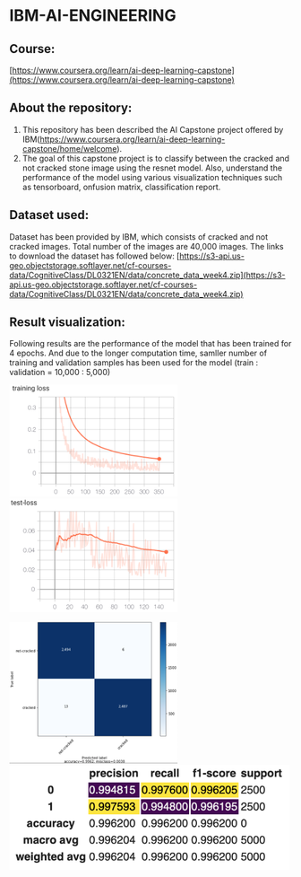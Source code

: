 # IBM-AI-ENGINEERING

## Course:
[https://www.coursera.org/learn/ai-deep-learning-capstone](https://www.coursera.org/learn/ai-deep-learning-capstone)


## About the repository:
1. This repository has been described the AI Capstone project offered by IBM(https://www.coursera.org/learn/ai-deep-learning-capstone/home/welcome).
2. The goal of this capstone project is to classify between the cracked and not cracked stone image using the resnet model. Also, understand the performance of the model using various visualization techniques such as tensorboard, onfusion matrix, classification report.


## Dataset used:
Dataset has been provided by IBM, which consists of cracked and not cracked images. Total number of the images are 40,000 images.
The links to download the dataset has followed below:
[https://s3-api.us-geo.objectstorage.softlayer.net/cf-courses-data/CognitiveClass/DL0321EN/data/concrete_data_week4.zip](https://s3-api.us-geo.objectstorage.softlayer.net/cf-courses-data/CognitiveClass/DL0321EN/data/concrete_data_week4.zip)


## Result visualization:

Following results are the performance of the model that has been trained for 4 epochs. And due to the longer computation time, samller number of training and validation samples has been used for the model (train : validation = 10,000 : 5,000)


<img src="https://github.com/YUNSUCHO/IBM-AI-ENGINEERING/blob/main/AI-ENGINEERING-CAPSTONE-PROJECT/READ/Screen%20Shot%202020-11-03%20at%2010.08.52%20PM.png" width="300px"/><img src="https://github.com/YUNSUCHO/IBM-AI-ENGINEERING/blob/main/AI-ENGINEERING-CAPSTONE-PROJECT/READ/Screen%20Shot%202020-11-03%20at%2010.09.13%20PM.png" width="300px"/>


<img src="https://github.com/YUNSUCHO/IBM-AI-ENGINEERING/blob/main/AI-ENGINEERING-CAPSTONE-PROJECT/READ/Screen%20Shot%202020-11-03%20at%2011.00.28%20PM.png" width="300px"/><img src="https://github.com/YUNSUCHO/IBM-AI-ENGINEERING/blob/main/AI-ENGINEERING-CAPSTONE-PROJECT/READ/Screen%20Shot%202020-11-03%20at%2010.10.58%20PM.png" width="500px"/>
